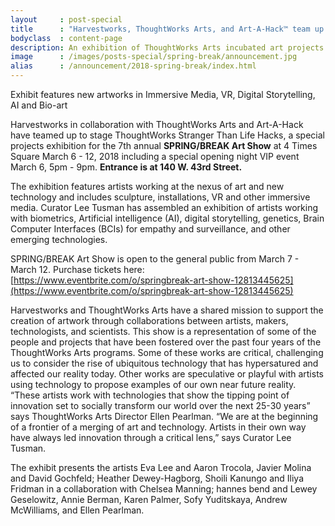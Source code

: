 ```yaml
---
layout     : post-special
title	   : "Harvestworks, ThoughtWorks Arts, and Art-A-Hack™ team up for SPRING/BREAK Art Show exhibition “ThoughtWorks Stranger Than Life Hacks”"
bodyclass  : content-page
description: An exhibition of ThoughtWorks Arts incubated art projects for Armory Week in 2018
image      : /images/posts-special/spring-break/announcement.jpg
alias      : /announcement/2018-spring-break/index.html
---
```

<p class="strapline">Exhibit features new artworks in Immersive Media, VR, Digital Storytelling, AI and Bio-art</p>

Harvestworks in collaboration with ThoughtWorks Arts and Art-A-Hack have teamed up to stage ThoughtWorks Stranger Than Life Hacks, a special projects exhibition for the 7th annual **SPRING/BREAK Art Show** at 4 Times Square March 6 - 12, 2018 including a special opening night VIP event March 6, 5pm - 9pm. **Entrance is at 140 W. 43rd Street.**

The exhibition features artists working at the nexus of art and new technology and includes sculpture, installations, VR and other immersive media. Curator Lee Tusman has assembled an exhibition of artists working with biometrics, Artificial intelligence (AI), digital storytelling, genetics, Brain Computer Interfaces (BCIs) for empathy and surveillance, and other emerging technologies.

SPRING/BREAK Art Show is open to the general public from March 7 - March 12. Purchase tickets here: [https://www.eventbrite.com/o/springbreak-art-show-12813445625](https://www.eventbrite.com/o/springbreak-art-show-12813445625)

Harvestworks and ThoughtWorks Arts have a shared mission to support the creation of artwork through collaborations between artists, makers, technologists, and scientists. This show is a representation of some of the people and projects that have been fostered over the past four years of the ThoughtWorks Arts programs. Some of these works are critical, challenging us to consider the rise of ubiquitous technology that has hypersatured and affected our reality today. Other works are speculative or playful with artists using technology to propose examples of our own near future reality. “These artists work with technologies that show the tipping point of innovation set to socially transform our world over the next 25-30 years” says ThoughtWorks Arts Director Ellen Pearlman. “We are at the beginning of a frontier of a merging of art and technology. Artists in their own way have always led innovation through a critical lens,” says Curator Lee Tusman.

The exhibit presents the artists Eva Lee and Aaron Trocola, Javier Molina and David Gochfeld; Heather Dewey-Hagborg, Shoili Kanungo and Iliya Fridman in a collaboration with Chelsea Manning; hannes bend and Lewey Geselowitz, Annie Berman, Karen Palmer, Sofy Yuditskaya, Andrew McWilliams, and Ellen Pearlman.